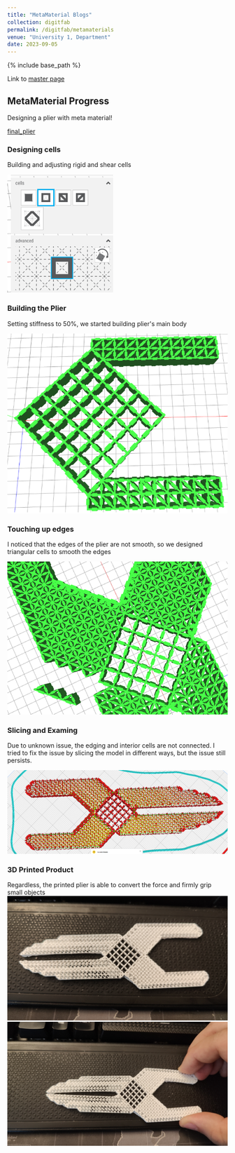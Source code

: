 ```yaml
---
title: "MetaMaterial Blogs"
collection: digitfab
permalink: /digitfab/metamaterials
venue: "University 1, Department"
date: 2023-09-05
---
```


{% include base_path %}

Link to [master page](../digitfab)

## MetaMaterial Progress

Designing a plier with meta material!

[final_plier](<../images/digitfab/final_view.png>)

### Designing cells

Building and adjusting rigid and shear cells

![design_cell](<../images/digitfab/design_cell.png>)

### Building the Plier

Setting stiffness to 50%, we started building plier's main body

![building_block](<../images/digitfab/Building blocks.png>)

### Touching up edges

I noticed that the edges of the plier are not smooth, so we designed triangular cells to smooth the edges

![touch_up_edge](<../images/digitfab/touch_up_edge.png>)

### Slicing and Examing

Due to unknown issue, the edging and interior cells are not connected. I tried to fix the issue by slicing the model in different ways, but the issue still persists.

![sliced_plier](<../images/digitfab/sliced_plier.png>)

### 3D Printed Product

Regardless, the printed plier is able to convert the force and firmly grip small objects
![printed_plier](<../images/digitfab/printed_plier.jpg>)
![pliter_gripping](<../images/digitfab/printed_plier_2.jpg>)